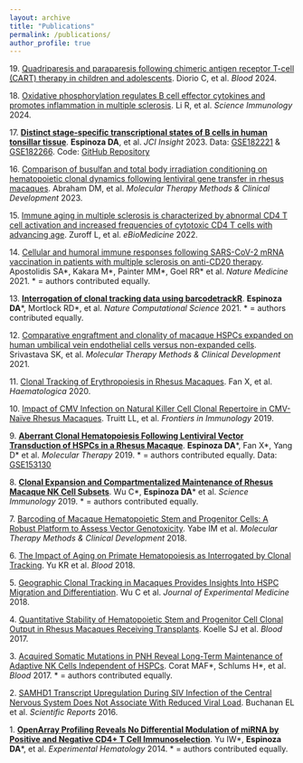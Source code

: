 ```yaml
---
layout: archive
title: "Publications"
permalink: /publications/
author_profile: true
---
```


19\. [Quadriparesis and paraparesis following chimeric antigen receptor T-cell (CART) therapy in children and adolescents](https://doi.org/10.1182/blood.2024023933). Diorio C, et al. _Blood_ 2024.

18\. [Oxidative phosphorylation regulates B cell effector cytokines and promotes inflammation in multiple sclerosis](https://doi.org/10.1126/sciimmunol.adk0865). Li R, et al. _Science Immunology_ 2024.

17\. [**Distinct stage-specific transcriptional states of B cells in human tonsillar tissue**](https://doi.org/10.1172/jci.insight.155199). **Espinoza DA**, et al. _JCI Insight_ 2023. Data: [GSE182221](https://www.ncbi.nlm.nih.gov/geo/query/acc.cgi?acc=GSE182221) & [GSE182266](https://www.ncbi.nlm.nih.gov/geo/query/acc.cgi?acc=GSE182266). Code: [GitHub Repository](https://github.com/diegoalexespi/espinozada-tonsil-paper-2021)

16\. [Comparison of busulfan and total body irradiation conditioning on hematopoietic clonal dynamics following lentiviral gene transfer in rhesus macaques](https://doi.org/10.1182/blood.2024023933). Abraham DM, et al. _Molecular Therapy Methods & Clinical Development_ 2023.

15\. [Immune aging in multiple sclerosis is characterized by abnormal CD4 T cell activation and increased frequencies of cytotoxic CD4 T cells with advancing age](https://doi.org/10.1016/j.ebiom.2022.104179). Zuroff L, et al. _eBioMedicine_ 2022.

14\. [Cellular and humoral immune responses following SARS-CoV-2 mRNA vaccination in patients with multiple sclerosis on anti-CD20 therapy](https://doi.org/10.1038/s41591-021-01507-2). Apostolidis SA\*, Kakara M\*, Painter MM\*, Goel RR\* et al. _Nature Medicine_ 2021. \* = authors contributed equally.

13\. [**Interrogation of clonal tracking data using barcodetrackR**](https://doi.org/10.1038/s43588-021-00057-4). **Espinoza DA**\*, Mortlock RD\*, et al. _Nature Computational Science_ 2021. \* = authors contributed equally.

12\. [Comparative engraftment and clonality of macaque HSPCs expanded on human umbilical vein endothelial cells versus non-expanded cells](https://doi.org/10.1016/j.omtm.2021.02.009). Srivastava SK, et al. _Molecular Therapy Methods & Clinical Development_ 2021.

11\. [Clonal Tracking of Erythropoiesis in Rhesus Macaques](https://doi.org/10.3324/haematol.2019.231811). Fan X, et al. _Haematologica_ 2020.

10\. [Impact of CMV Infection on Natural Killer Cell Clonal Repertoire in CMV-Naïve Rhesus Macaques](https://doi.org/10.3389/fimmu.2019.02381). Truitt LL, et al. _Frontiers in Immunology_ 2019.

9\. [**Aberrant Clonal Hematopoiesis Following Lentiviral Vector Transduction of HSPCs in a Rhesus Macaque**](https://doi.org/10.1016/j.ymthe.2019.04.003). **Espinoza DA**\*, Fan X\*, Yang D\* et al. _Molecular Therapy_ 2019. \* = authors contributed equally. Data: [GSE153130](https://www.ncbi.nlm.nih.gov/geo/query/acc.cgi?acc=GSE153130)

8\. [**Clonal Expansion and Compartmentalized Maintenance of Rhesus Macaque NK Cell Subsets**](https://doi.org/10.1126/sciimmunol.aat9781). Wu C\*, **Espinoza DA**\* et al. _Science Immunology_ 2019. \* = authors contributed equally.

7\. [Barcoding of Macaque Hematopoietic Stem and Progenitor Cells: A Robust Platform to Assess Vector Genotoxicity](https://doi.org/10.1016/j.omtm.2018.10.009). Yabe IM et al. _Molecular Therapy Methods & Clinical Development_ 2018.

6\. [The Impact of Aging on Primate Hematopoiesis as Interrogated by Clonal Tracking](https://doi.org/10.1182/blood-2017-08-802033). Yu KR et al. _Blood_ 2018.

5\. [Geographic Clonal Tracking in Macaques Provides Insights Into HSPC Migration and Differentiation](https://doi.org/10.1084/jem.20171341). Wu C et al. _Journal of Experimental Medicine_ 2018.

4\. [Quantitative Stability of Hematopoietic Stem and Progenitor Cell Clonal Output in Rhesus Macaques Receiving Transplants](https://doi.org/10.1182/blood-2016-07-728691). Koelle SJ et al. _Blood_ 2017.

3\. [Acquired Somatic Mutations in PNH Reveal Long-Term Maintenance of Adaptive NK Cells Independent of HSPCs](https://doi.org/10.1182/blood-2016-08-734285). Corat MAF\*, Schlums H\*, et al. _Blood_ 2017. \* = authors contributed equally.

2\. [SAMHD1 Transcript Upregulation During SIV Infection of the Central Nervous System Does Not Associate With Reduced Viral Load](https://doi.org/10.1038/srep22629). Buchanan EL et al. _Scientific Reports_ 2016.

1\. [**OpenArray Profiling Reveals No Differential Modulation of miRNA by Positive and Negative CD4+ T Cell Immunoselection**](https://doi.org/10.1016/j.exphem.2013.09.011). Yu IW\*, **Espinoza DA**\*, et al. _Experimental Hematology_ 2014. \* = authors contributed equally.

